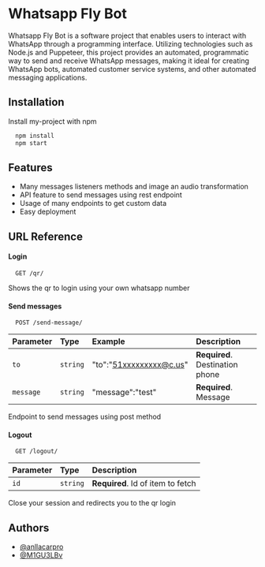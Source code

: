 
# Whatsapp Fly Bot

Whatsapp Fly Bot is a software project that enables users to interact with WhatsApp through a programming interface. Utilizing technologies such as Node.js and Puppeteer, this project provides an automated, programmatic way to send and receive WhatsApp messages, making it ideal for creating WhatsApp bots, automated customer service systems, and other automated messaging applications.


## Installation

Install my-project with npm

```bash
  npm install
  npm start
```
    
## Features

- Many messages listeners methods and image an audio transformation
- API feature to send messages using rest endpoint
- Usage of many endpoints to get custom data
- Easy deployment

## URL Reference

#### Login

```http
  GET /qr/
```

Shows the qr to login using your own whatsapp number 
#### Send messages

```http
  POST /send-message/
```

| Parameter | Type     | Example                  | Description                      |
| :-------- | :------- | :------------------------|:-------------------------------- |
| `to`      | `string` | "to":"51xxxxxxxxx@c.us"  |**Required**. Destination phone   |
| `message` | `string` |"message":"test"          |**Required**. Message             |

Endpoint to send messages using post method 

#### Logout

```http
  GET /logout/
```

| Parameter | Type     | Description                       |
| :-------- | :------- | :-------------------------------- |
| `id`      | `string` | **Required**. Id of item to fetch |


Close your session and redirects you to the qr login




## Authors

- [@anllacarpro](https://www.github.com/anllacarpro)
- [@M1GU3LBv](https://github.com/M1GU3LBv)

